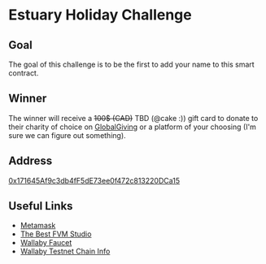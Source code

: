 # Estuary Holiday Challenge

## Goal
The goal of this challenge is to be the first to add your name to this smart contract.

## Winner
The winner will receive a ~~100$ (CAD)~~ TBD (@cake :)) gift card to donate to their charity of choice on [GlobalGiving](https://www.globalgiving.org/) or a platform of your choosing (I'm sure we can figure out something).

## Address
[0x171645Af9c3db4fF5dE73ee0f472c813220DCa15](https://fvm.starboard.ventures/contracts/0x171645Af9c3db4fF5dE73ee0f472c813220DCa15)

## Useful Links
- [Metamask](https://metamask.io/)
- [The Best FVM Studio](https://fvmstudio.estuary.tech/)
- [Wallaby Faucet](https://wallaby.network/#faucet)
- [Wallaby Testnet Chain Info](https://chainlist.org/chain/31415)

